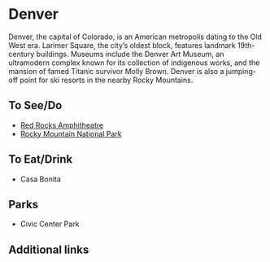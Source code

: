# Denver

Denver, the capital of Colorado, is an American metropolis dating to the Old West era. Larimer Square, the city’s oldest block, features landmark 19th-century buildings. Museums include the Denver Art Museum, an ultramodern complex known for its collection of indigenous works, and the mansion of famed Titanic survivor Molly Brown. Denver is also a jumping-off point for ski resorts in the nearby Rocky Mountains.

## To See/Do

* [Red Rocks Amphitheatre](https://www.redrocksonline.com)
* [Rocky Mountain National Park](https://www.nps.gov/romo/index.htm)

## To Eat/Drink

* Casa Bonita

## Parks

* Civic Center Park

## Additional links
